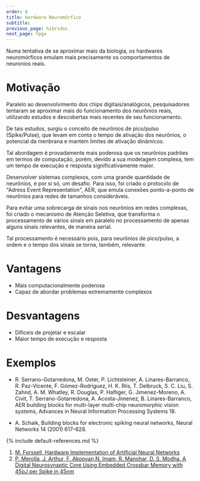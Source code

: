 ```yaml
---
order: 6
title: Hardware Neuromórfico
subtitle:
previous_page: hibridos
next_page: fpga
---
```

Numa tentativa de se aproximar mais da biologia, os hardwares neuromórficos emulam mais precisamente os comportamentos de neuronios reais.

# Motivação
Paralelo ao desenvolvimento dos chips digitais/analógicos, pesquisadores tentaram se aproximar mais do funcionamento dos neurônios reais, utilizando estudos e descobertas mais recentes de seu funcionamento.

De tais estudos, surgiu o conceito de neurônios de pico/pulso (Spike/Pulse), que levam em conta o tempo de ativação dos neurônios, o potencial da menbrana e mantém limites de ativação dinâmicos.

Tal abordagem é provadamente mais poderosa que os neurônios padrões em termos de computação, porém, devido a sua modelagem complexa, tem um tempo de execução e resposta significativamente maior.

Desenvolver sistemas complexos, com uma grande quantidade de neurônios, é por si só, um desafio. Para isso, foi criado o protocolo de "Adress Event Representation", AER, que emula conexões ponto-a-ponto de neurônios para redes de tamanhos consideráveis.

Para evitar uma sobrecarga de sinais nos neurônios em redes complexas, foi criado o mecanismo de Atenção Seletiva, que transforma o processamento de vários sinais em paralelo no processamento de apenas alguns sinais relevantes, de maneira serial.

Tal processamento é necessário pois, para neurônios de pico/pulso, a ordem e o tempo dos sinais se torna, também, relevante.

# Vantagens
* Mais computacionalmente poderosa
* Capaz de abordar problemas extremamente complexos

# Desvantagens
* Dificeis de projetar e escalar
* Maior tempo de execução e resposta

# Exemplos
* R. Serrano-Gotarredona, M. Oster, P. Lichtsteiner, A. Linares-Barranco, R. Paz-Vicente, F. Gómez-Rodriguez, H. K. Riis, T. Delbruck, S. C. Liu, S. Zahnd, A. M. Whatley, R. Douglas, P. Hafliger, G. Jimenez-Moreno, A. Civit, T. Serrano-Gotarredona, A. Acosta-Jimenez, B. Linares-Barranco, AER building blocks for multi-layer multi-chip neuromorphic vision systems, Advances in Neural Information Processing Systems 18.

* A. Schaik, Building blocks for electronic spiking neural networks, Neural Networks 14 (2001) 617–628.

{% include default-references.md %}

1. [M. Forssell, Hardware Implementation of Artificial Neural Networks](https://users.ece.cmu.edu/~pgrover/teaching/files/NeuromorphicComputing.pdf)
2. [P. Merolla, J. Arthur, F. Akopyan,N. Imam, R. Manohar, D. S. Modha, A Digital Neurosynaptic Core Using Embedded Crossbar Memory with 45pJ per Spike in 45nm](http://www.modha.org/papers/012.CICC1.pdf)